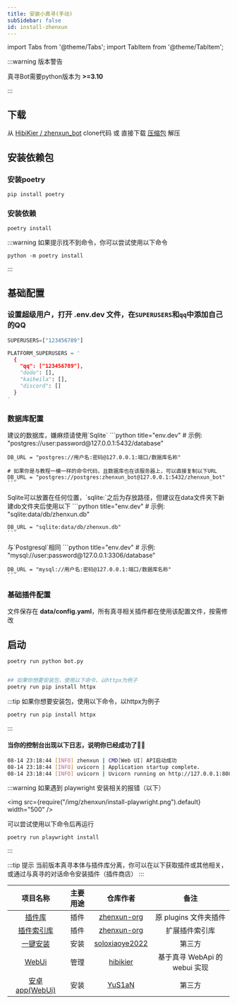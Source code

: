 ```yaml
---
title: 安装小真寻(手动)
subSidebar: false
id: install-zhenxun
---
```


import Tabs from '@theme/Tabs';
import TabItem from '@theme/TabItem';

:::warning 版本警告

真寻Bot需要python版本为 **>=3.10**

:::

##  下载


从 [HibiKier / zhenxun_bot](https://github.com/zhenxun-org/zhenxun_bot) clone代码 或 直接下载 [压缩包](https://github.com/zhenxun-org/zhenxun_bot/archive/refs/heads/main.zip) 解压

## 安装依赖包

### 安装poetry

```shell
pip install poetry
```

### 安装依赖

```shell
poetry install
```

:::warning
如果提示找不到命令，你可以尝试使用以下命令
```shell
python -m poetry install
```
:::


## 基础配置

### 设置超级用户，打开 **.env.dev** 文件，在`SUPERUSERS`和`qq`中添加自己的QQ

```python title="env.dev"
SUPERUSERS=["123456789"]

PLATFORM_SUPERUSERS = '
  {
    "qq": ["123456789"],
    "dodo": [],
    "kaiheila": [],
    "discord": []
  }
'
```

### 数据库配置

<Tabs>
  <TabItem value="Postgresql" label="Postgresql" default>
    建议的数据库，嫌麻烦请使用`Sqlite`
    ```python title="env.dev"
    # 示例: "postgres://user:password@127.0.0.1:5432/database"

    DB_URL = "postgres://用户名:密码@127.0.0.1:端口/数据库名称"

    # 如果你是与教程一模一样的命令代码，且数据库也在该服务器上，可以直接复制以下URL
    DB_URL = "postgres://postgres:zhenxun_bot@127.0.0.1:5432/zhenxun_bot"
    ```
  </TabItem>
  <TabItem value="Sqlite" label="Sqlite">
    Sqlite可以放置在任何位置，`sqlite:`之后为存放路径，但建议在data文件夹下新建db文件夹后使用以下
    ```python title="env.dev"
    # 示例: "sqlite:data/db/zhenxun.db"

    DB_URL = "sqlite:data/db/zhenxun.db"
    ```
  </TabItem>
  <TabItem value="Mysql" label="Mysql">
    与`Postgresql`相同
    ```python title="env.dev"
    # 示例: "mysql://user:password@127.0.0.1:3306/database"

    DB_URL = "mysql://用户名:密码@127.0.0.1:端口/数据库名称"
    ```
  </TabItem>
</Tabs>

### 基础插件配置

文件保存在 **data/config.yaml**，所有真寻相关插件都在使用该配置文件，按需修改

启动
---

```bash
poetry run python bot.py


## 如果你想要安装包，使用以下命令，以httpx为例子
poetry run pip install httpx
```
:::tip
如果你想要安装包，使用以下命令，以httpx为例子
```bash
poetry run pip install httpx
```

:::

#### 当你的控制台出现以下日志，说明你已经成功了🎉🎉

```bash
08-14 23:18:44 [INFO] zhenxun | CMD[Web UI] API启动成功
08-14 23:18:44 [INFO] uvicorn | Application startup complete.
08-14 23:18:44 [INFO] uvicorn | Uvicorn running on http://127.0.0.1:8080 (Press CTRL+C to quit)
```

:::warning
如果遇到 playwright 安装相关的报错（以下）

<img src={require("/img/zhenxun/install-playwright.png").default} width="500" />

可以尝试使用以下命令后再运行
```shell
poetry run playwright install
```
:::

:::tip 提示
当前版本真寻本体与插件库分离，你可以在以下获取插件或其他相关，或通过与真寻的对话命令安装插件（插件商店）
:::

|                                项目名称                                | 主要用途 |                      仓库作者                       |             备注              |
| :--------------------------------------------------------------------: | :------: | :-------------------------------------------------: | :---------------------------: |
|      [插件库](https://github.com/zhenxun-org/zhenxun_bot_plugins)      |   插件   |    [zhenxun-org](https://github.com/zhenxun-org)    |     原 plugins 文件夹插件     |
| [插件索引库](https://github.com/zhenxun-org/zhenxun_bot_plugins_index) |   插件   |    [zhenxun-org](https://github.com/zhenxun-org)    |        扩展插件索引库         |
|    [一键安装](https://github.com/soloxiaoye2022/zhenxun_bot-deploy)    |   安装   | [soloxiaoye2022](https://github.com/soloxiaoye2022) |           第三方            |
|         [WebUi](https://github.com/HibiKier/zhenxun_bot_webui)         |   管理   |       [hibikier](https://github.com/HibiKier)       | 基于真寻 WebApi 的 webui 实现 |
|  [安卓 app(WebUi)](https://github.com/YuS1aN/zhenxun_bot_android_ui)   |   安装   |         [YuS1aN](https://github.com/YuS1aN)         |            第三方             |
